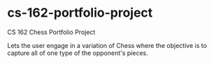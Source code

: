 # cs-162-portfolio-project
CS 162 Chess Portfolio Project

Lets the user engage in a variation of Chess where the objective is to capture all of one type of the opponent's pieces.
